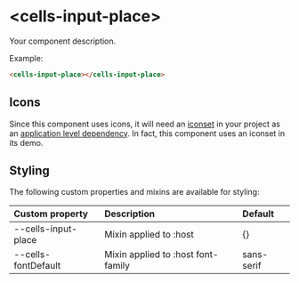 # &lt;cells-input-place&gt;

Your component description.

Example:
```html
<cells-input-place></cells-input-place>
```

## Icons

Since this component uses icons, it will need an [iconset](https://bbva.cellsjs.com/guides/best-practices/cells-icons.html) in your project as an [application level dependency](https://bbva.cellsjs.com/guides/advanced-guides/application-level-dependencies.html). In fact, this component uses an iconset in its demo.

## Styling

The following custom properties and mixins are available for styling:

| Custom property | Description     | Default        |
|:----------------|:----------------|:---------------|
| --cells-input-place  | Mixin applied to :host     | {}  |
| --cells-fontDefault  | Mixin applied to :host font-family    | sans-serif  |
